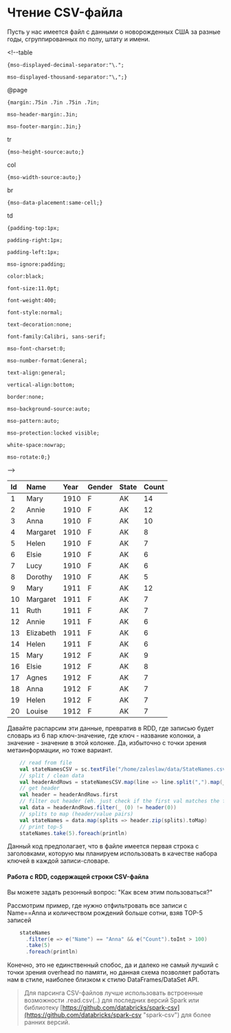 # Чтение CSV-файла

Пусть у нас имеется файл с данными о новорожденных США за разные годы, сгруппированных по полу, штату и имени.

&lt;!--table  
	{mso-displayed-decimal-separator:"\.";  
	mso-displayed-thousand-separator:"\,";}  
@page  
	{margin:.75in .7in .75in .7in;  
	mso-header-margin:.3in;  
	mso-footer-margin:.3in;}  
tr  
	{mso-height-source:auto;}  
col  
	{mso-width-source:auto;}  
br  
	{mso-data-placement:same-cell;}  
td  
	{padding-top:1px;  
	padding-right:1px;  
	padding-left:1px;  
	mso-ignore:padding;  
	color:black;  
	font-size:11.0pt;  
	font-weight:400;  
	font-style:normal;  
	text-decoration:none;  
	font-family:Calibri, sans-serif;  
	mso-font-charset:0;  
	mso-number-format:General;  
	text-align:general;  
	vertical-align:bottom;  
	border:none;  
	mso-background-source:auto;  
	mso-pattern:auto;  
	mso-protection:locked visible;  
	white-space:nowrap;  
	mso-rotate:0;}  
--&gt;  


| Id | Name | Year | Gender | State | Count |
| :--- | :--- | :--- | :--- | :--- | :--- |
| 1 | Mary | 1910 | F | AK | 14 |
| 2 | Annie | 1910 | F | AK | 12 |
| 3 | Anna | 1910 | F | AK | 10 |
| 4 | Margaret | 1910 | F | AK | 8 |
| 5 | Helen | 1910 | F | AK | 7 |
| 6 | Elsie | 1910 | F | AK | 6 |
| 7 | Lucy | 1910 | F | AK | 6 |
| 8 | Dorothy | 1910 | F | AK | 5 |
| 9 | Mary | 1911 | F | AK | 12 |
| 10 | Margaret | 1911 | F | AK | 7 |
| 11 | Ruth | 1911 | F | AK | 7 |
| 12 | Annie | 1911 | F | AK | 6 |
| 13 | Elizabeth | 1911 | F | AK | 6 |
| 14 | Helen | 1911 | F | AK | 6 |
| 15 | Mary | 1912 | F | AK | 9 |
| 16 | Elsie | 1912 | F | AK | 8 |
| 17 | Agnes | 1912 | F | AK | 7 |
| 18 | Anna | 1912 | F | AK | 7 |
| 19 | Helen | 1912 | F | AK | 7 |
| 20 | Louise | 1912 | F | AK | 7 |

Давайте распарсим эти данные, превратив в RDD, где записью будет словарь из 6 пар ключ-значение, где ключ - название колонки, а значение - значение в этой колонке. Да, избыточно с точки зрения метаинформации, но тоже вариант.



```Scala
    // read from file
    val stateNamesCSV = sc.textFile("/home/zaleslaw/data/StateNames.csv")      
    // split / clean data
    val headerAndRows = stateNamesCSV.map(line => line.split(",").map(_.trim))
    // get header
    val header = headerAndRows.first
    // filter out header (eh. just check if the first val matches the first header name)
    val data = headerAndRows.filter(_ (0) != header(0))
    // splits to map (header/value pairs)
    val stateNames = data.map(splits => header.zip(splits).toMap)
    // print top-5
    stateNames.take(5).foreach(println)
```

Данный код предполагает, что в файле имеется первая строка с заголовками, которую мы планируем использовать в качестве набора ключей в каждой записи-словаре.

#### Работа с RDD, содержащей строки CSV-файла

Вы можете задать резонный вопрос: "Как всем этим пользоваться?" 

Рассмотрим пример, где нужно отфильтровать все записи с Name==Anna и количеством рождений больше сотни, взяв TOP-5 записей



```Scala
    stateNames
      .filter(e => e("Name") == "Anna" && e("Count").toInt > 100)
      .take(5)
      .foreach(println)

```

Конечно, это не единственный спобос, да и далеко не самый лучший с точки зрения overhead по памяти, но данная схема позволяет работать нам в стиле, наиболее близком к стилю DataFrames/DataSet API.

> Для парсинга CSV-файлов лучше использовать встроенные возможности .read.csv\(..\) для последних версий Spark или библиотеку [https://github.com/databricks/spark-csv](https://github.com/databricks/spark-csv "spark-csv")  для более ранних версий.



